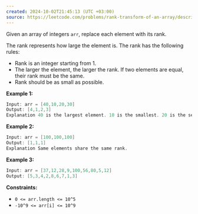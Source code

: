 ```yaml
---
created: 2024-10-02T21:45:13 (UTC +03:00)
source: https://leetcode.com/problems/rank-transform-of-an-array/description/?envType=daily-question&envId=2024-10-02
---
```

Given an array of integers `arr`, replace each element with its rank.

The rank represents how large the element is. The rank has the following rules:

-   Rank is an integer starting from 1.
-   The larger the element, the larger the rank. If two elements are equal, their rank must be the same.
-   Rank should be as small as possible.


**Example 1:**

``` Java
Input: arr = [40,10,20,30]
Output: [4,1,2,3]
Explanation 40 is the largest element. 10 is the smallest. 20 is the second smallest. 30 is the third smallest.
```


**Example 2:**

``` Java
Input: arr = [100,100,100]
Output: [1,1,1]
Explanation Same elements share the same rank.
```


**Example 3:**

``` Java
Input: arr = [37,12,28,9,100,56,80,5,12]
Output: [5,3,4,2,8,6,7,1,3]
```


**Constraints:**

-   `0 <= arr.length <= 10^5`
-   `-10^9 <= arr[i] <= 10^9`
